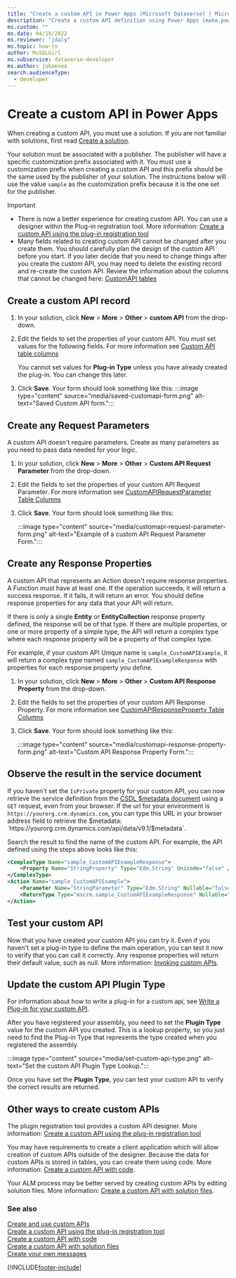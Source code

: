 ```yaml
---
title: "Create a custom API in Power Apps (Microsoft Dataverse) | Microsoft Docs" # Intent and product brand in a unique string of 43-59 chars including spaces
description: "Create a custom API definition using Power Apps (make.powerapps.com)"
ms.custom: ""
ms.date: 04/19/2022
ms.reviewer: "jdaly"
ms.topic: how-to
author: MsSQLGirl
ms.subservice: dataverse-developer
ms.author: jukoesma
search.audienceType: 
  - developer
---
```

# Create a custom API in Power Apps

When creating a custom API, you must use a solution. If you are not familiar with solutions, first read [Create a solution](../../maker/data-platform/create-solution.md).

Your solution must be associated with a publisher. The publisher will have a specific customization prefix associated with it. You must use a customization prefix when creating a custom API and this prefix should be the same used by the publisher of your solution. The instructions below will use the value `sample` as the customization prefix because it is the one set for the publisher.

> [!IMPORTANT]
> - There is now a better experience for creating custom API. You can use a designer within the Plug-in registration tool. More information: [Create a custom API using the plug-in registration tool](create-custom-api-prt.md)
> - Many fields related to creating custom API cannot be changed after you create them. You should carefully plan the design of the custom API before you start. If you later decide that you need to change things after you create the custom API, you may need to delete the existing record and re-create the custom API. Review the information about the columns that cannot be changed here: [CustomAPI tables](custom-api-tables.md)

## Create a custom API record

1. In your solution, click **New** > **More** > **Other** > **custom API** from the drop-down.
1. Edit the fields to set the properties of your custom API. You must set values for the following fields. For more information see  [Custom API table columns](custom-api-tables.md#custom-api-table-columns)
    
    You cannot set values for **Plug-in Type** unless you have already created the plug-in. You can change this later.

1. Click **Save**. Your form should look something like this:
    :::image type="content" source="media/saved-customapi-form.png" alt-text="Saved Custom API form.":::


## Create any Request Parameters

A custom API doesn't require parameters. Create as many parameters as you need to pass data needed for your logic.

1. In your solution, click **New** > **More** > **Other** > **Custom API Request Parameter** from the drop-down.
1. Edit the fields to set the properties of your custom API Request Parameter. For more information see [CustomAPIRequestParameter Table Columns](custom-api-tables.md#customapirequestparameter-table-columns)

1. Click **Save**. Your form should look something like this:

    :::image type="content" source="media/customapi-request-parameter-form.png" alt-text="Example of a custom API Request Parameter Form.":::


## Create any Response Properties

A custom API that represents an Action doesn't require response properties. A Function must have at least one.  If the operation succeeds, it will return a success response. If it fails, it will return an error. You should define response properties for any data that your API will return.

If there is only a single **Entity** or **EntityCollection** response property defined, the response will be of that type. If there are multiple properties, or one or more property of a simple type, the API will return a complex type where each response property will be a property of that complex type.

For example, if your custom API Unique name is `sample_CustomAPIExample`, it will return a complex type named `sample_CustomAPIExampleResponse` with properties for each response property you define.

1. In your solution, click **New** > **More** > **Other** > **Custom API Response Property** from the drop-down.
1. Edit the fields to set the properties of your custom API Response Property. For more information see [CustomAPIResponseProperty Table Columns](customapiresponseproperty-table-columns.md)

1. Click **Save**. Your form should look something like this:

    :::image type="content" source="media/customapi-response-property-form.png" alt-text="Custom API Response Property Form.":::

## Observe the result in the service document

If you haven't set the `IsPrivate` property for your custom API, you can now retrieve the service definition from the [CSDL $metadata document](webapi/web-api-service-documents.md#csdl-metadata-document) using a `GET` request, even from your browser. If the url for your environment is `https://yourorg.crm.dynamics.com`, you can type this URL in your browser address field to retrieve the $metadata: `https://yourorg.crm.dynamics.com/api/data/v9.1/$metadata`.

Search the result to find the name of the custom API. For example, the API defined using the steps above looks like this:

```xml
<ComplexType Name="sample_CustomAPIExampleResponse">
    <Property Name="StringProperty" Type="Edm.String" Unicode="false" />
</ComplexType>
<Action Name="sample_CustomAPIExample">
    <Parameter Name="StringParameter" Type="Edm.String" Nullable="false" Unicode="false" />
    <ReturnType Type="mscrm.sample_CustomAPIExampleResponse" Nullable="false" />
</Action>
```


## Test your custom API

Now that you have created your custom API you can try it. Even if you haven't set a plug-in type to define the main operation, you can test it now to verify that you can call it correctly. Any response properties will return their default value, such as null. More information: [Invoking custom APIs](custom-api.md#invoking-custom-apis).


## Update the custom API Plugin Type

For information about how to write a plug-in for a custom api, see [Write a Plug-in for your custom API](custom-api.md#write-a-plug-in-for-your-custom-api).

After you have registered your assembly, you need to set the **Plugin Type** value for the custom API you created. This is a lookup property, so you just need to find the Plug-in Type that represents the type created when you registered the assembly.

:::image type="content" source="media/set-custom-api-type.png" alt-text="Set the custom API Plugin Type Lookup.":::

Once you have set the **Plugin Type**, you can test your custom API to verify the correct results are returned.

## Other ways to create custom APIs

The plugin registration tool provides a custom API designer. More information: [Create a custom API using the plug-in registration tool](create-custom-api-prt.md)

You may have requirements to create a client application which will allow creation of custom APIs outside of the designer. Because the data for custom APIs is stored in tables, you can create them using code. More information: [Create a custom API with code](create-custom-api-with-code.md).

Your ALM process may be better served by creating custom APIs by editing solution files. More information: [Create a custom API with solution files](create-custom-api-solution.md).

### See also

[Create and use custom APIs](custom-api.md)<br />
[Create a custom API using the plug-in registration tool](create-custom-api-prt.md)<br />
[Create a custom API with code](create-custom-api-with-code.md)<br />
[Create a custom API with solution files](create-custom-api-solution.md)<br />
[Create your own messages](custom-actions.md)<br />


[!INCLUDE[footer-include](../../includes/footer-banner.md)]
